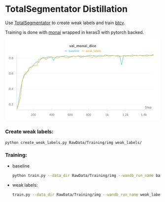 # TotalSegmentator Distillation

Use [TotalSegmentator](https://github.com/wasserth/TotalSegmentator) to create weak labels and train [btcv](https://www.synapse.org/Synapse:syn3193805).

Training is done with [monai](https://github.com/Project-MONAI/MONAI) wrapped in keras3 with pytorch backed.


![image](images/eval.png)

### Create weak labels:
```bash
python create_weak_labels.py RawData/Training/img weak_labels/
```
### Training:

* baseline 
    ```bash
    python train.py --data_dir RawData/Training/img --wandb_run_name baseline --validation_labels RawData/Training/label --train_labels RawData/Training/label
    ```

* weak labels:
    ```bash
    train.py --data_dir RawData/Training/img --wandb_run_name weak_labels --validation_labels RawData/Training/label --train_labels weak_labels/labels/
    ```